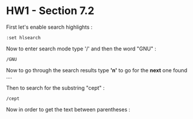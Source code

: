 # HW1 - Section 7.2

First let's enable search highlights : 

```
:set hlsearch
```

Now to enter search mode type '/' and then the word "GNU"  :

```
/GNU
```

Now to go through the search results type **'n'** to go for the **next** one found ....


Then to search for the substring "cept" :

```
/cept
```


Now in order to get the text between parentheses :

```

```

